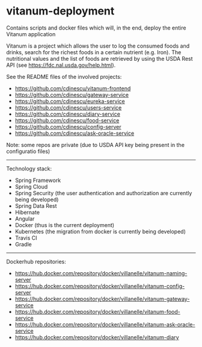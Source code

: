 # vitanum-deployment
Contains scripts and docker files which will, in the end, deploy the entire Vitanum application

Vitanum is a project which allows the user to log the consumed foods and drinks, search for the richest foods in a certain nutrient (e.g. Iron).
The nutritional values and the list of foods are retrieved by using the USDA Rest API (see https://fdc.nal.usda.gov/help.html).

See the README files of the involved projects:

- https://github.com/cdinescu/vitanum-frontend
- https://github.com/cdinescu/gateway-service
- https://github.com/cdinescu/eureka-service
- https://github.com/cdinescu/users-service
- https://github.com/cdinescu/diary-service
- https://github.com/cdinescu/food-service
- https://github.com/cdinescu/config-server
- https://github.com/cdinescu/ask-oracle-service

Note: some repos are private (due to USDA API key being present in the configuratio files)

<hr>
Technology stack:

- Spring Framework
- Spring Cloud
- Spring Security (the user authentication and authorization are currently being developed)
- Spring Data Rest
- Hibernate
- Angular
- Docker (thus is the current deployment)
- Kubernetes (the migration from docker is currently being developed)
- Travis CI
- Gradle

<hr>
Dockerhub repositories:

- https://hub.docker.com/repository/docker/villanelle/vitanum-naming-server
- https://hub.docker.com/repository/docker/villanelle/vitanum-config-server
- https://hub.docker.com/repository/docker/villanelle/vitanum-gateway-service
- https://hub.docker.com/repository/docker/villanelle/vitanum-food-service
- https://hub.docker.com/repository/docker/villanelle/vitanum-ask-oracle-service
- https://hub.docker.com/repository/docker/villanelle/vitanum-diary

